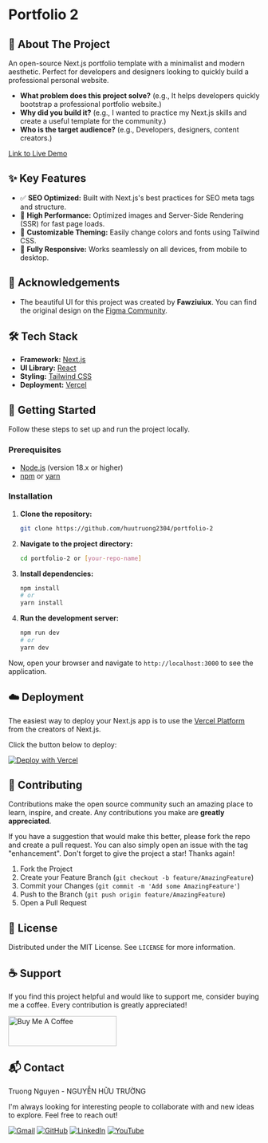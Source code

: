 # Portfolio 2

## 📖 About The Project

An open-source Next.js portfolio template with a minimalist and modern aesthetic. Perfect for developers and designers looking to quickly build a professional personal website.

- **What problem does this project solve?** (e.g., It helps developers quickly bootstrap a professional portfolio website.)
- **Why did you build it?** (e.g., I wanted to practice my Next.js skills and create a useful template for the community.)
- **Who is the target audience?** (e.g., Developers, designers, content creators.)

[Link to Live Demo](https://coding-with-truong-portfolio-2.vercel.app/)

## ✨ Key Features

- ✅ **SEO Optimized:** Built with Next.js's best practices for SEO meta tags and structure.
- 🚀 **High Performance:** Optimized images and Server-Side Rendering (SSR) for fast page loads.
- 🎨 **Customizable Theming:** Easily change colors and fonts using Tailwind CSS.
- 📱 **Fully Responsive:** Works seamlessly on all devices, from mobile to desktop.

## 🙏 Acknowledgements

- The beautiful UI for this project was created by **Fawziuiux**. You can find the original design on the [Figma Community](https://www.figma.com/community/file/1364626512225196457/portfolio-personal-portfolio-5).

## 🛠️ Tech Stack

- **Framework:** [Next.js](https://nextjs.org/)
- **UI Library:** [React](https://reactjs.org/)
- **Styling:** [Tailwind CSS](https://tailwindcss.com/)
- **Deployment:** [Vercel](https://vercel.com/)

## 🚀 Getting Started

Follow these steps to set up and run the project locally.

### Prerequisites

- [Node.js](https://nodejs.org/en/) (version 18.x or higher)
- [npm](https://www.npmjs.com/) or [yarn](https://yarnpkg.com/)

### Installation

1.  **Clone the repository:**

    ```bash
    git clone https://github.com/huutruong2304/portfolio-2
    ```

2.  **Navigate to the project directory:**

    ```bash
    cd portfolio-2 or [your-repo-name]
    ```

3.  **Install dependencies:**

    ```bash
    npm install
    # or
    yarn install
    ```

4.  **Run the development server:**
    ```bash
    npm run dev
    # or
    yarn dev
    ```

Now, open your browser and navigate to `http://localhost:3000` to see the application.

## ☁️ Deployment

The easiest way to deploy your Next.js app is to use the [Vercel Platform](https://vercel.com/new?utm_medium=default-template&filter=next.js&utm_source=create-next-app&utm_campaign=create-next-app-readme) from the creators of Next.js.

Click the button below to deploy:

[![Deploy with Vercel](https://vercel.com/button)](https://vercel.com/new/clone?repository-url=https://github.com/[your-github-username]/[your-repo-name])

## 🤝 Contributing

Contributions make the open source community such an amazing place to learn, inspire, and create. Any contributions you make are **greatly appreciated**.

If you have a suggestion that would make this better, please fork the repo and create a pull request. You can also simply open an issue with the tag "enhancement". Don't forget to give the project a star! Thanks again!

1.  Fork the Project
2.  Create your Feature Branch (`git checkout -b feature/AmazingFeature`)
3.  Commit your Changes (`git commit -m 'Add some AmazingFeature'`)
4.  Push to the Branch (`git push origin feature/AmazingFeature`)
5.  Open a Pull Request

## 📄 License

Distributed under the MIT License. See `LICENSE` for more information.

## ☕ Support

If you find this project helpful and would like to support me, consider buying me a coffee. Every contribution is greatly appreciated!

<a href="https://www.buymeacoffee.com/truongnh9x" target="_blank">
  <img src="https://cdn.buymeacoffee.com/buttons/v2/default-yellow.png" alt="Buy Me A Coffee" style="height: 60px !important;width: 217px !important;" >
</a>

## 📬 Contact

Truong Nguyen - NGUYỄN HỮU TRƯỜNG

I'm always looking for interesting people to collaborate with and new ideas to explore. Feel free to reach out!
<br />

[![Gmail](https://img.shields.io/badge/Gmail-D14836?style=for-the-badge&logo=gmail&logoColor=white)](mailto:truongnh2711@gmail.com)
[![GitHub](https://img.shields.io/badge/GitHub-181717?style=for-the-badge&logo=github&logoColor=white)](https://github.com/huutruong2304)
[![LinkedIn](https://img.shields.io/badge/LinkedIn-0A66C2?style=for-the-badge&logo=linkedin&logoColor=white)](https://www.linkedin.com/in/truongnh9x/)
[![YouTube](https://img.shields.io/badge/YouTube-FF0000?style=for-the-badge&logo=youtube&logoColor=white)](https://www.youtube.com/@Truongnh9x)
